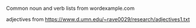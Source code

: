 Common noun and verb lists from wordexample.com

adjectives from https://www.d.umn.edu/~rave0029/research/adjectives1.txt
